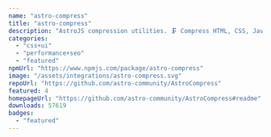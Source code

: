 ```yaml
---
name: "astro-compress"
title: "astro-compress"
description: "AstroJS compression utilities. 🗜️ Compress HTML, CSS, JavaScript and more!"
categories:
  - "css+ui"
  - "performance+seo"
  - "featured"
npmUrl: "https://www.npmjs.com/package/astro-compress"
image: "/assets/integrations/astro-compress.svg"
repoUrl: "https://github.com/astro-community/AstroCompress"
featured: 4
homepageUrl: "https://github.com/astro-community/AstroCompress#readme"
downloads: 57619
badges:
  - "featured"
---
```

